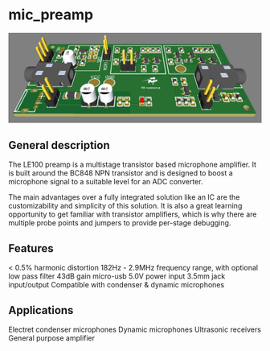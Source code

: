 # mic_preamp

![alt text](https://github.com/AranweLTT/mic_preamp/blob/main/easyeda/render/pcb_3d_green.PNG?raw=true)

## General description

The LE100 preamp is a multistage transistor based microphone amplifier. It is built around the BC848 NPN transistor and is designed to boost a microphone signal to a suitable level for an ADC converter.

The main advantages over a fully integrated solution like an IC are the customizability and simplicity of this solution. It is also a great learning opportunity to get familiar with transistor amplifiers, which is why there are multiple probe points and jumpers to provide per-stage debugging.


## Features

< 0.5% harmonic distortion
182Hz - 2.9MHz frequency range, with optional low pass filter
43dB gain
micro-usb 5.0V power input
3.5mm jack input/output
Compatible with condenser & dynamic microphones


## Applications

Electret condenser microphones
Dynamic microphones
Ultrasonic receivers
General purpose amplifier

